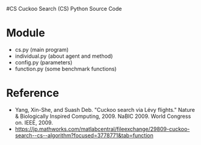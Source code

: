 #CS
Cuckoo Search (CS) Python Source Code  

# Module
- cs.py (main program)
- individual.py (about agent and method)
- config.py (parameters)
- function.py (some benchmark functions)

# Reference 
- Yang, Xin-She, and Suash Deb. "Cuckoo search via Lévy flights." Nature & Biologically Inspired Computing, 2009. NaBIC 2009. World Congress on. IEEE, 2009.
- https://jp.mathworks.com/matlabcentral/fileexchange/29809-cuckoo-search--cs--algorithm?focused=3778771&tab=function

